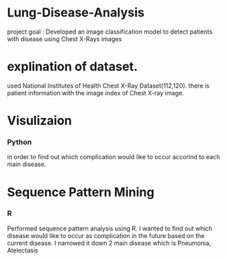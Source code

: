# Lung-Disease-Analysis
project goal : Developed an image classification model to detect patients with disease using Chest X-Rays images




# explination of dataset.
used National Institutes of Health Chest X-Ray Dataset(112,120).
there is patient information with the image index of Chest X-ray image.


# Visulizaion 
### Python
in order to find out which complication would like to occur accorind to each main disease.

# Sequence Pattern Mining
### R 
Performed sequence pattern analysis using R.
I wanted to find out which disease would like to occur as complication in the future based on the current disease.
I narrowed it down 2 main disease which is Pneumonia, Atelectasis

